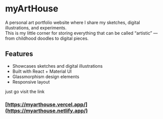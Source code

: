 # myArtHouse 

A personal art portfolio website where I share my sketches, digital illustrations, and experiments.  
This is my little corner for storing everything that can be called “artistic” — from childhood doodles to digital pieces.  

## Features  
- Showcases sketches and digital illustrations  
- Built with React + Material UI  
- Glassmorphism design elements  
- Responsive layout  

just go visit the link
### [https://myarthouse.vercel.app/](https://myarthouse.netlify.app/)

